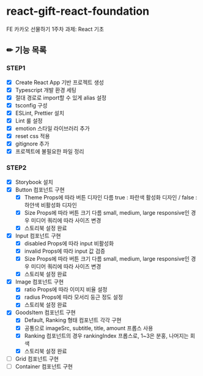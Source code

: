 # react-gift-react-foundation

FE 카카오 선물하기 1주차 과제: React 기초

## ✏ 기능 목록
### STEP1
- [x] Create React App 기반 프로젝트 생성
- [x] Typescript 개발 환경 세팅
- [x] 절대 경로로 import할 수 있게 alias 설정
- [x] tsconfig 구성
- [x] ESLint, Prettier 설치
- [x] Lint 룰 설정
- [x] emotion 스타일 라이브러리 추가
- [x] reset css 적용
- [x] gitignore 추가
- [x] 프로젝트에 불필요한 파일 정리

### STEP2
- [x] Storybook 설치
- [x] Button 컴포넌트 구현
  - [x] Theme Props에 따라 버튼 디자인 다름
        true : 파란색 활성화 디자인 / false : 하얀색 비활성화 디자인
  - [x] Size Props에 따라 버튼 크기 다름
        small, medium, large
        responsive인 경우 미디어 쿼리에 따라 사이즈 변경
  - [x] 스토리북 설정 완료
- [x] Input 컴포넌트 구현
  - [x] disabled Props에 따라 input 비활성화
  - [x] invalid Props에 따라 input 값 검증
  - [x] Size Props에 따라 버튼 크기 다름
        small, medium, large
        responsive인 경우 미디어 쿼리에 따라 사이즈 변경
  - [x] 스토리북 설정 완료
- [x] Image 컴포넌트 구현
  - [x] ratio Props에 따라 이미지 비율 설정
  - [x] radius Props에 따라 모서리 둥근 정도 설정
  - [x] 스토리북 설정 완료
- [x] GoodsItem 컴포넌트 구현
  - [x] Default, Ranking 형태 컴포넌트 각각 구현
  - [x] 공통으로 imageSrc, subtitle, title, amount 프롭스 사용
  - [x] Ranking 컴포넌트의 경우 rankingIndex 프롭스로, 1~3은 분홍, 나머지는 회색
  - [x] 스토리북 설정 완료
- [ ] Grid 컴포넌트 구현
- [ ] Container 컴포넌트 구현